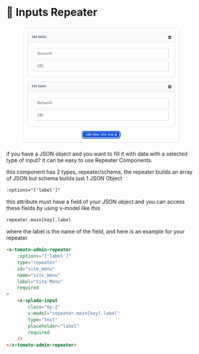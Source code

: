 # 🔁 Inputs Repeater

<figure><img src="../../.gitbook/assets/image (1).png" alt=""><figcaption></figcaption></figure>

if you have a JSON object and you want to fill it with data with a selected type of input? it can be easy to use Repeater Components.

this component has 2 types, repeater/schema, the repeater builds an array of JSON but schema builds just 1 JSON Object

```html
:options="['label']"
```

this attribute must have a field of your JSON object and you can access these fields by using v-model  like this&#x20;

```html
repeater.main[key].label
```

where the label is the name of the field, and here is an example for your repeater.

```html
<x-tomato-admin-repeater 
    :options="['label']" 
    type="repeater" 
    id="site_menu" 
    name="site_menu" 
    label="Site Menu" 
    required
>
    <x-splade-input 
        class="my-2" 
        v-model="repeater.main[key].label" 
        type="text" 
        placeholder="label"   
        required  
    />
</x-tomato-admin-repeater>
```

